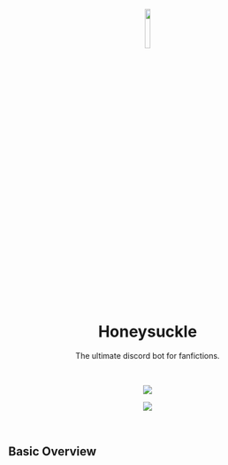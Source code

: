 <p align="center"><img width=13.5% src="https://github.com/yashprakash13/Honeysuckle/blob/master/hs_logo.png"></p>
<h1 align="center">Honeysuckle</h1>
<p align="center">The ultimate discord bot for fanfictions.</p>
&nbsp;&nbsp;&nbsp;&nbsp;&nbsp;&nbsp;&nbsp;&nbsp;&nbsp;&nbsp;&nbsp;&nbsp;&nbsp;&nbsp;&nbsp;&nbsp;&nbsp;&nbsp;&nbsp;

<p align="center"><img src="https://img.shields.io/badge/discord.py-built-orange"></p>
<p align="center"><img src="https://img.shields.io/badge/python-3.6-brightgreen"></p>
&nbsp;&nbsp;&nbsp;&nbsp;&nbsp;&nbsp;&nbsp;&nbsp;&nbsp;&nbsp;&nbsp;&nbsp;&nbsp;&nbsp;&nbsp;&nbsp;&nbsp;&nbsp;&nbsp;


## Basic Overview
